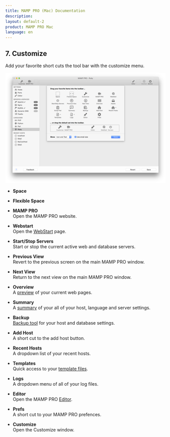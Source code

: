 ```yaml
---
title: MAMP PRO (Mac) Documentation
description: 
layout: default-2
product: MAMP PRO Mac
language: en
---
```


## 7. Customize

Add your favorite short cuts the tool bar with the customize menu.

![MAMP](Customize.png)

*  **Space**  

*  **Flexible Space**  

*  **MAMP PRO**  
    Open the MAMP PRO website.

*  **Webstart**  
        Open the [WebStart](../WebStart) page.

*  **Start/Stop Servers**  
        Start or stop the current active web and database servers.

*  **Previous View**  
        Revert to the previous screen on the main MAMP PRO window.

*  **Next View**  
        Return to the next view on the main MAMP PRO window.

*  **Overview**  
        A [preview](../WebStart) of your current web pages.

*  **Summary**  
        A [summary](../WebStart) of your all of your host, language and server settings.

*  **Backup**  
        [Backup tool](../WebStart) for your host and database settings.

*  **Add Host**  
        A short cut to the add host button.

*  **Recent Hosts**  
        A dropdown list of your recent hosts.

*  **Templates**  
        Quick access to your [template files](../WebStart).

*  **Logs**  
        A dropdown menu of all of your log files.

*  **Editor**  
        Open the MAMP PRO [Editor](../WebStart).

*  **Prefs**  
        A short cut to your MAMP PRO prefences.

*  **Customize**  
        Open the Customize window.


